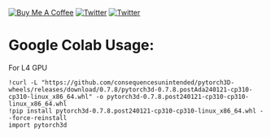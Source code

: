 <a href="https://www.buymeacoffee.com/outofai" target="_blank"><img src="https://img.shields.io/badge/-buy_me_a%C2%A0coffee-red?logo=buy-me-a-coffee" alt="Buy Me A Coffee"></a>
[![Twitter](https://img.shields.io/twitter/url/https/twitter.com/cloudposse.svg?style=social&label=Ashleigh%20Watson)](https://twitter.com/OutofAi) 
[![Twitter](https://img.shields.io/twitter/url/https/twitter.com/cloudposse.svg?style=social&label=Alex%20Nasa)](https://twitter.com/banterless_ai)

# Google Colab Usage:

For L4 GPU
```
!curl -L "https://github.com/consequencesunintended/pytorch3D-wheels/releases/download/0.7.8/pytorch3d-0.7.8.postAda240121-cp310-cp310-linux_x86_64.whl" -o pytorch3d-0.7.8.post240121-cp310-cp310-linux_x86_64.whl
!pip install pytorch3d-0.7.8.post240121-cp310-cp310-linux_x86_64.whl --force-reinstall
import pytorch3d
```

